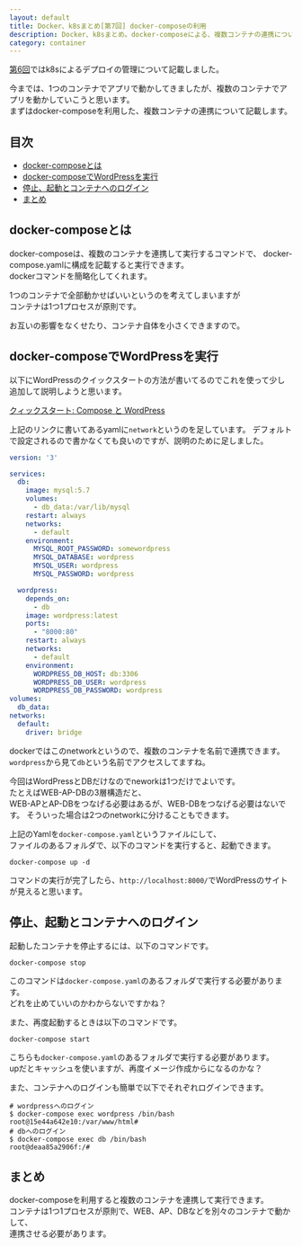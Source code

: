 ```yaml
---
layout: default
title: Docker、k8sまとめ[第7回] docker-composeの利用
description: Docker、k8sまとめ。docker-composeによる、複数コンテナの連携について記載します。
category: container
---
```


[第6回](/it/container/containerPart06.html)ではk8sによるデプロイの管理について記載しました。

今までは、1つのコンテナでアプリで動かしてきましたが、複数のコンテナでアプリを動かしていこうと思います。  
まずはdocker-composeを利用した、複数コンテナの連携について記載します。

## 目次

- [docker-composeとは](#anchor1)  
- [docker-composeでWordPressを実行](#anchor2)  
- [停止、起動とコンテナへのログイン](#anchor3)  
- [まとめ](#anchor4)  

<a id="anchor1"></a>

## docker-composeとは

docker-composeは、複数のコンテナを連携して実行するコマンドで、
docker-compose.yamlに構成を記載すると実行できます。  
dockerコマンドを簡略化してくれます。

1つのコンテナで全部動かせばいいというのを考えてしまいますが  
コンテナは1つ1プロセスが原則です。

お互いの影響をなくせたり、コンテナ自体を小さくできますので。

<a id="anchor2"></a>

## docker-composeでWordPressを実行

以下にWordPressのクイックスタートの方法が書いてるのでこれを使って少し追加して説明しようと思います。

[クィックスタート: Compose と WordPress](https://docs.docker.jp/compose/wordpress.html)

上記のリンクに書いてあるyamlに`network`というのを足しています。
デフォルトで設定されるので書かなくても良いのですが、説明のために足しました。
```Yaml
version: '3'

services:
  db:
    image: mysql:5.7
    volumes:
      - db_data:/var/lib/mysql
    restart: always
    networks:
      - default
    environment:
      MYSQL_ROOT_PASSWORD: somewordpress
      MYSQL_DATABASE: wordpress
      MYSQL_USER: wordpress
      MYSQL_PASSWORD: wordpress

  wordpress:
    depends_on:
      - db
    image: wordpress:latest
    ports:
      - "8000:80"
    restart: always
    networks:
      - default
    environment:
      WORDPRESS_DB_HOST: db:3306
      WORDPRESS_DB_USER: wordpress
      WORDPRESS_DB_PASSWORD: wordpress
volumes:
  db_data:
networks:
  default:
    driver: bridge
```

dockerではこのnetworkというので、複数のコンテナを名前で連携できます。   
`wordpress`から見て`db`という名前でアクセスしてますね。

今回はWordPressとDBだけなのでneworkは1つだけでよいです。  
たとえばWEB-AP-DBの3層構造だと、  
WEB-APとAP-DBをつなげる必要はあるが、WEB-DBをつなげる必要はないです。
そういった場合は2つのnetworkに分けることもできます。

上記のYamlを`docker-compose.yaml`というファイルにして、  
ファイルのあるフォルダで、以下のコマンドを実行すると、起動できます。

```
docker-compose up -d
```

コマンドの実行が完了したら、`http://localhost:8000/`でWordPressのサイトが見えると思います。

<a id="anchor3"></a>

## 停止、起動とコンテナへのログイン

起動したコンテナを停止するには、以下のコマンドです。
```
docker-compose stop
```

このコマンドは`docker-compose.yaml`のあるフォルダで実行する必要があります。  
どれを止めていいのかわからないですかね？

また、再度起動するときは以下のコマンドです。
```
docker-compose start
```
こちらも`docker-compose.yaml`のあるフォルダで実行する必要があります。  
upだとキャッシュを使いますが、再度イメージ作成からになるのかな？

また、コンテナへのログインも簡単で以下でそれぞれログインできます。
```Shell
# wordpressへのログイン
$ docker-compose exec wordpress /bin/bash
root@15e44a642e10:/var/www/html#
# dbへのログイン
$ docker-compose exec db /bin/bash
root@deaa85a2906f:/#
```

<a id="anchor4"></a>

## まとめ

docker-composeを利用すると複数のコンテナを連携して実行できます。  
コンテナは1つ1プロセスが原則で、WEB、AP、DBなどを別々のコンテナで動かして、  
連携させる必要があります。